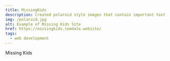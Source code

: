```yaml
---
title: MissingKids
description: Created polaroid style images that contain important text for google indexing using Prismic / Nuxt.
img: /polaroid.jpg
alt: Example of Missing Kids Site
href: https://missingkids.tomdale.website/
tags: 
  - web development
---
```


Missing Kids
